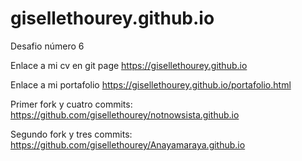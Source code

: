 # gisellethourey.github.io

Desafio número 6

Enlace a mi cv en git page https://gisellethourey.github.io

Enlace a mi portafolio https://gisellethourey.github.io/portafolio.html

Primer fork y cuatro commits: https://github.com/gisellethourey/notnowsista.github.io

Segundo fork y tres commits: https://github.com/gisellethourey/Anayamaraya.github.io



